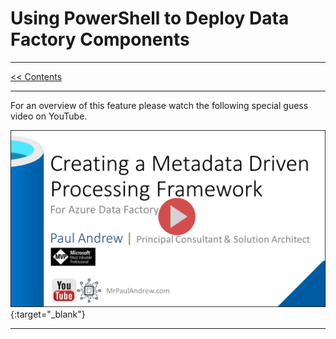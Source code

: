 # Using PowerShell to Deploy Data Factory Components

___
[<< Contents](/procfwk/contents) 

___

For an overview of this feature please watch the following special guess video on YouTube.

[![YouTube Demo Video](youtubeheader.png)](https://www.youtube.com/watch?v=BhQE_D1m76g "Alt Text"){:target="_blank"}

___